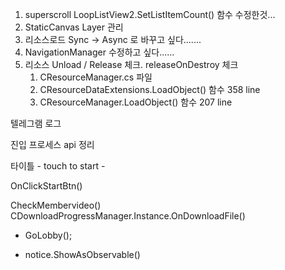 
1. superscroll 
	LoopListView2.SetListItemCount() 함수 수정한것...
2. StaticCanvas Layer 관리
3. 리소스로드 Sync -> Async 로 바꾸고 싶다.......
4. NavigationManager 수정하고 싶다......
5. 리소스 Unload / Release 체크. releaseOnDestroy 체크
	1. CResourceManager.cs 파일
	2. CResourceDataExtensions.LoadObject() 함수   358 line 
	3. CResourceManager.LoadObject() 함수   207 line 


텔레그램 로그 




진입 프로세스  api 정리


타이틀 - touch to start -

OnClickStartBtn()

CheckMembervideo()
CDownloadProgressManager.Instance.OnDownloadFile()
- GoLobby();


- notice.ShowAsObservable()
